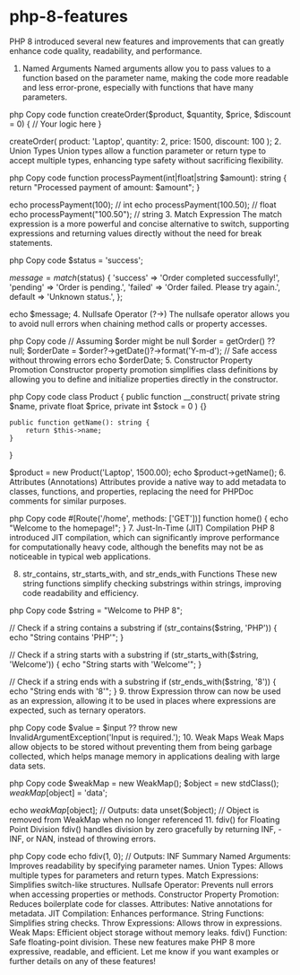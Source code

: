 # php-8-features
PHP 8 introduced several new features and improvements that can greatly enhance code quality, readability, and performance. 
1. Named Arguments
Named arguments allow you to pass values to a function based on the parameter name, making the code more readable and less error-prone, especially with functions that have many parameters.

php
Copy code
function createOrder($product, $quantity, $price, $discount = 0) {
    // Your logic here
}

createOrder(
    product: 'Laptop',
    quantity: 2,
    price: 1500,
    discount: 100
);
2. Union Types
Union types allow a function parameter or return type to accept multiple types, enhancing type safety without sacrificing flexibility.

php
Copy code
function processPayment(int|float|string $amount): string {
    return "Processed payment of amount: $amount";
}

echo processPayment(100);        // int
echo processPayment(100.50);     // float
echo processPayment("100.50");   // string
3. Match Expression
The match expression is a more powerful and concise alternative to switch, supporting expressions and returning values directly without the need for break statements.

php
Copy code
$status = 'success';

$message = match ($status) {
    'success' => 'Order completed successfully!',
    'pending' => 'Order is pending.',
    'failed'  => 'Order failed. Please try again.',
    default   => 'Unknown status.',
};

echo $message;
4. Nullsafe Operator (?->)
The nullsafe operator allows you to avoid null errors when chaining method calls or property accesses.

php
Copy code
// Assuming $order might be null
$order = getOrder() ?? null;
$orderDate = $order?->getDate()?->format('Y-m-d');  // Safe access without throwing errors
echo $orderDate;
5. Constructor Property Promotion
Constructor property promotion simplifies class definitions by allowing you to define and initialize properties directly in the constructor.

php
Copy code
class Product {
    public function __construct(
        private string $name,
        private float $price,
        private int $stock = 0
    ) {}

    public function getName(): string {
        return $this->name;
    }
}

$product = new Product('Laptop', 1500.00);
echo $product->getName();
6. Attributes (Annotations)
Attributes provide a native way to add metadata to classes, functions, and properties, replacing the need for PHPDoc comments for similar purposes.

php
Copy code
#[Route('/home', methods: ['GET'])]
function home() {
    echo "Welcome to the homepage!";
}
7. Just-In-Time (JIT) Compilation
PHP 8 introduced JIT compilation, which can significantly improve performance for computationally heavy code, although the benefits may not be as noticeable in typical web applications.

8. str_contains, str_starts_with, and str_ends_with Functions
These new string functions simplify checking substrings within strings, improving code readability and efficiency.

php
Copy code
$string = "Welcome to PHP 8";

// Check if a string contains a substring
if (str_contains($string, 'PHP')) {
    echo "String contains 'PHP'";
}

// Check if a string starts with a substring
if (str_starts_with($string, 'Welcome')) {
    echo "String starts with 'Welcome'";
}

// Check if a string ends with a substring
if (str_ends_with($string, '8')) {
    echo "String ends with '8'";
}
9. throw Expression
throw can now be used as an expression, allowing it to be used in places where expressions are expected, such as ternary operators.

php
Copy code
$value = $input ?? throw new InvalidArgumentException('Input is required.');
10. Weak Maps
Weak Maps allow objects to be stored without preventing them from being garbage collected, which helps manage memory in applications dealing with large data sets.

php
Copy code
$weakMap = new WeakMap();
$object = new stdClass();
$weakMap[$object] = 'data';

echo $weakMap[$object];  // Outputs: data
unset($object);          // Object is removed from WeakMap when no longer referenced
11. fdiv() for Floating Point Division
fdiv() handles division by zero gracefully by returning INF, -INF, or NAN, instead of throwing errors.

php
Copy code
echo fdiv(1, 0);  // Outputs: INF
Summary
Named Arguments: Improves readability by specifying parameter names.
Union Types: Allows multiple types for parameters and return types.
Match Expressions: Simplifies switch-like structures.
Nullsafe Operator: Prevents null errors when accessing properties or methods.
Constructor Property Promotion: Reduces boilerplate code for classes.
Attributes: Native annotations for metadata.
JIT Compilation: Enhances performance.
String Functions: Simplifies string checks.
Throw Expressions: Allows throw in expressions.
Weak Maps: Efficient object storage without memory leaks.
fdiv() Function: Safe floating-point division.
These new features make PHP 8 more expressive, readable, and efficient. Let me know if you want examples or further details on any of these features!
